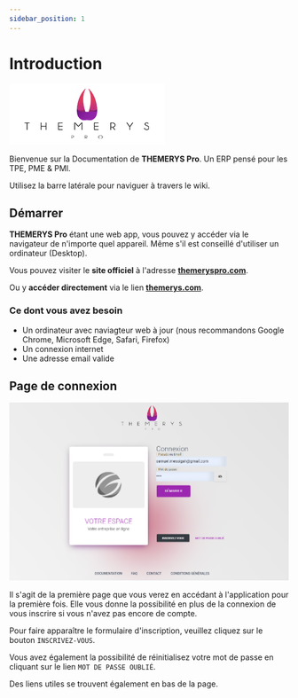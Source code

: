 ```yaml
---
sidebar_position: 1
---
```


# Introduction

![img alt](/img/Logo-themerys-pro-saas-erp.png)

Bienvenue sur la Documentation de **THEMERYS Pro**. Un ERP pensé pour les TPE, PME & PMI.

Utilisez la barre latérale pour naviguer à travers le wiki.

## Démarrer

**THEMERYS Pro** étant une web app, vous pouvez y accéder via le navigateur de n'importe quel appareil.
Même s'il est conseillé d'utiliser un ordinateur (Desktop).

Vous pouvez visiter le **site officiel** à l'adresse **[themeryspro.com](https://themeryspro.com)**.

Ou y **accéder directement** via le lien **[themerys.com](https://themerys.com)**.

### Ce dont vous avez besoin

- Un ordinateur avec naviagteur web à jour (nous recommandons Google Chrome, Microsoft Edge, Safari, Firefox)
- Un connexion internet
- Une adresse email valide

## Page de connexion

![img alt](/img/login.png)

Il s'agit de la première page que vous verez en accédant à l'application pour la première fois. Elle vous donne la possibilité en plus de la connexion de vous inscrire
si vous n'avez pas encore de compte. 

Pour faire apparaître le formulaire d'inscription, veuillez cliquez sur le bouton `INSCRIVEZ-VOUS`.

Vous avez également la possibilité de réinitialisez votre mot de passe en cliquant sur le lien `MOT DE PASSE OUBLIÉ`.

Des liens utiles se trouvent également en bas de la page.
